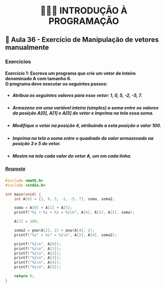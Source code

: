 <h1 align="center">👨🏻‍💻 INTRODUÇÃO À PROGRAMAÇÃO</h>

## 📑 Aula 36 - Exercício de Manipulação de vetores manualmente

### Exercícios

#### Exercício 1: Escreva um programa que crie um vetor de inteiro denominado A com tamanho 6.</br> O programa deve executar os seguintes passos:

- ##### Atribua os seguintes valores para esse vetor: 1, 0, 5, -2, -5, 7.
- ##### Armazene em uma variável inteira (simples) a soma entre os valores da posição A[0], A[1] e A[5] do vetor e imprima na tela essa soma.
- ##### Modifique o vetor na posição 4, atribuindo a esta posição o valor 100.
- ##### Imprima na tela a soma entre o quadrado do valor armazenado na posição 3 e 5 do vetor.
- ##### Mostre na tela cada valor do vetor A, um em cada linha.

##### [Resposta](ex01.c)

```c
#include <math.h>
#include <stdio.h>

int main(void) {
    int A[6] = {1, 0, 5, -2, -5, 7}, soma, soma2;

    soma = A[0] + A[1] + A[5];
    printf("%i + %i + %i = %i\n", A[0], A[1], A[5], soma);

    A[3] = 100;

    soma2 = pow(A[2], 2) + pow(A[4], 2);
    printf("%i² + %i² = %i\n", A[2], A[4], soma2);

    printf("%i\n", A[0]);
    printf("%i\n", A[1]);
    printf("%i\n", A[2]);
    printf("%i\n", A[3]);
    printf("%i\n", A[4]);
    printf("%i\n", A[5]);

    return 0;
}
```
